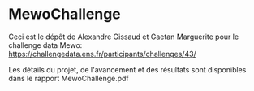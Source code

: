 # MewoChallenge

Ceci est le dépôt de Alexandre Gissaud et Gaetan Marguerite pour le challenge data Mewo: https://challengedata.ens.fr/participants/challenges/43/

Les détails du projet, de l'avancement et des résultats sont disponibles dans le rapport MewoChallenge.pdf
